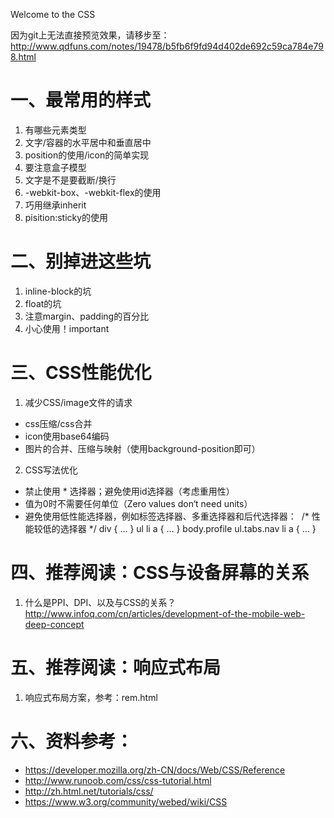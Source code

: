 Welcome to the CSS

因为git上无法直接预览效果，请移步至：
http://www.qdfuns.com/notes/19478/b5fb6f9fd94d402de692c59ca784e798.html

# 一、最常用的样式
1. 有哪些元素类型
2. 文字/容器的水平居中和垂直居中
3. position的使用/icon的简单实现
4. 要注意盒子模型
5. 文字是不是要截断/换行
6. -webkit-box、-webkit-flex的使用
7. 巧用继承inherit
8. pisition:sticky的使用

# 二、别掉进这些坑
1. inline-block的坑
2. float的坑
3. 注意margin、padding的百分比
4. 小心使用！important

# 三、CSS性能优化
1. 减少CSS/image文件的请求
* css压缩/css合并
* icon使用base64编码
* 图片的合并、压缩与映射（使用background-position即可）

2. CSS写法优化
* 禁止使用 * 选择器；避免使用id选择器（考虑重用性）
* 值为0时不需要任何单位（Zero values don‘t need units）
* 避免使用低性能选择器，例如标签选择器、多重选择器和后代选择器：  /* 性能较低的选择器 */ div { … } ul li a { … } body.profile ul.tabs.nav li a { … } 

# 四、推荐阅读：CSS与设备屏幕的关系
1. 什么是PPI、DPI、以及与CSS的关系？
http://www.infoq.com/cn/articles/development-of-the-mobile-web-deep-concept

# 五、推荐阅读：响应式布局
1. 响应式布局方案，参考：rem.html

# 六、资料参考：
* https://developer.mozilla.org/zh-CN/docs/Web/CSS/Reference
* http://www.runoob.com/css/css-tutorial.html
* http://zh.html.net/tutorials/css/
* https://www.w3.org/community/webed/wiki/CSS
